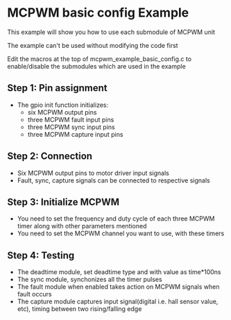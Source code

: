 # MCPWM basic config Example

This example will show you how to use each submodule of MCPWM unit
 
The example can't be used without modifying the code first
 
Edit the macros at the top of mcpwm_example_basic_config.c to enable/disable the submodules which are used in the example


## Step 1: Pin assignment
* The gpio init function initializes:
    * six MCPWM output pins
    * three MCPWM fault input pins
    * three MCPWM sync input pins
    * three MCPWM capture input pins 

	
## Step 2: Connection
* Six MCPWM output pins to motor driver input signals
* Fault, sync, capture signals can be connected to respective signals


## Step 3: Initialize MCPWM 
* You need to set the frequency and duty cycle of each three MCPWM timer along with other parameters mentioned
* You need to set the MCPWM channel you want to use, with these timers


## Step 4: Testing
* The deadtime module, set deadtime type and with value as time*100ns
* The sync module, synchonizes all the timer pulses
* The fault module when enabled takes action on MCPWM signals when fault occurs
* The capture module captures input signal(digital i.e. hall sensor value, etc), timing between two rising/falling edge

